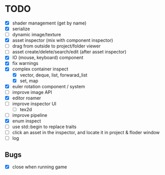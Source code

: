 # TODO

- [x] shader management (get by name)
- [x] serialize
- [ ] dynamic image/texture
- [x] asset inspector (mix with component inspector)
- [ ] drag from outside to project/folder viewer
- [ ] asset create/delete/search/edit (after asset inspector)
- [x] IO (mouse, keyboard) component
- [x] fix warnings
- [x] complex container inspect
    - [x] vector, deque, list, forwarad_list
    - [x] set, map
- [x] euler rotation component / system
- [ ] improve image API
- [x] editor roamer
- [ ] improve inspector UI
    - [ ] tex2d
- [ ] improve pipeline
- [x] enum inspect
- [ ] use std::begin to replace traits
- [ ] click an asset in the inspector, and locate it in project & floder window
- [ ] log

## Bugs

- [x] close when running game
